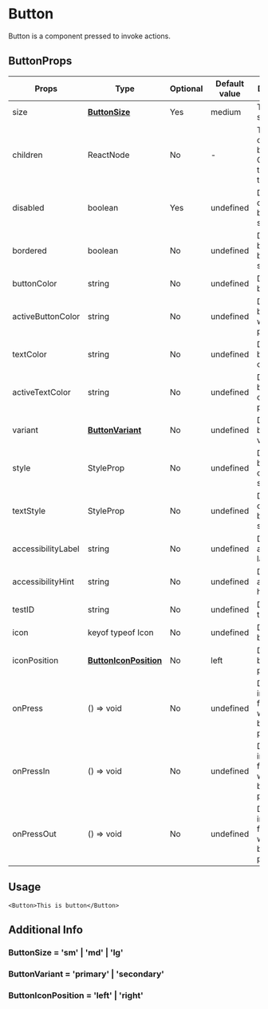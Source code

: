 # Button

Button is a component pressed to invoke actions.

## ButtonProps

| Props              | Type                                                       | Optional | Default value | Description                                            |
| ------------------ | ---------------------------------------------------------- | -------- | ------------- | ------------------------------------------------------ |
| size               | [**ButtonSize**](#buttonsize--small--medium--large)        | Yes      | medium        | The button size                                        |
| children           | ReactNode                                                  | No       | -             | The children of button. Generally the button text      |
| disabled           | boolean                                                    | Yes      | undefined     | Defined disabled button status                         |
| bordered           | boolean                                                    | No       | undefined     | Defined bordered button status                         |
| buttonColor        | string                                                     | No       | undefined     | Define the button color                                |
| activeButtonColor  | string                                                     | No       | undefined     | Define the button color when pressed                   |
| textColor          | string                                                     | No       | undefined     | Defined the button text color                          |
| activeTextColor    | string                                                     | No       | undefined     | Defined the button text color when pressed             |
| variant            | [**ButtonVariant**](#buttonvariant--primary--secondary)    | No       | undefined     | Define the button variant                              |
| style              | StyleProp<ViewStyle>                                       | No       | undefined     | Define the button custom style                         |
| textStyle          | StyleProp<TextStyle>                                       | No       | undefined     | Define the custome button text style                   |
| accessibilityLabel | string                                                     | No       | undefined     | Define the accessibility label                         |
| accessibilityHint  | string                                                     | No       | undefined     | Define the accessibility hint                          |
| testID             | string                                                     | No       | undefined     | Define the testID                                      |
| icon               | keyof typeof Icon                                          | No       | undefined     | Define the button icon                                 |
| iconPosition       | [**ButtonIconPosition**](#buttoniconposition--left--right) | No       | left          | Define the button icon position                        |
| onPress            | () => void                                                 | No       | undefined     | Define the invoked function when button is pressed     |
| onPressIn          | () => void                                                 | No       | undefined     | Define the invoked function when button is pressed in  |
| onPressOut         | () => void                                                 | No       | undefined     | Define the invoked function when button is pressed out |

## Usage

```
<Button>This is button</Button>
```

## Additional Info

### ButtonSize = 'sm' | 'md' | 'lg'

### ButtonVariant = 'primary' | 'secondary'

### ButtonIconPosition = 'left' | 'right'
